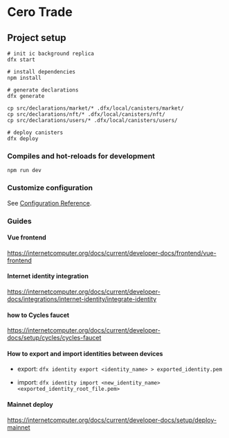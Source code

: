 # Cero Trade

## Project setup

```
# init ic background replica
dfx start

# install dependencies
npm install

# generate declarations
dfx generate

cp src/declarations/market/* .dfx/local/canisters/market/
cp src/declarations/nft/* .dfx/local/canisters/nft/
cp src/declarations/users/* .dfx/local/canisters/users/

# deploy canisters
dfx deploy
```

### Compiles and hot-reloads for development

```
npm run dev
```

### Customize configuration

See [Configuration Reference](https://vitejs.dev/config/).


### Guides

#### Vue frontend
https://internetcomputer.org/docs/current/developer-docs/frontend/vue-frontend

#### Internet identity integration
https://internetcomputer.org/docs/current/developer-docs/integrations/internet-identity/integrate-identity

#### how to Cycles faucet
https://internetcomputer.org/docs/current/developer-docs/setup/cycles/cycles-faucet

#### How to export and import identities between devices
* export: `dfx identity export <identity_name> > exported_identity.pem`

* import: `dfx identity import <new_identity_name> <exported_identity_root_file.pem>`

#### Mainnet deploy
https://internetcomputer.org/docs/current/developer-docs/setup/deploy-mainnet